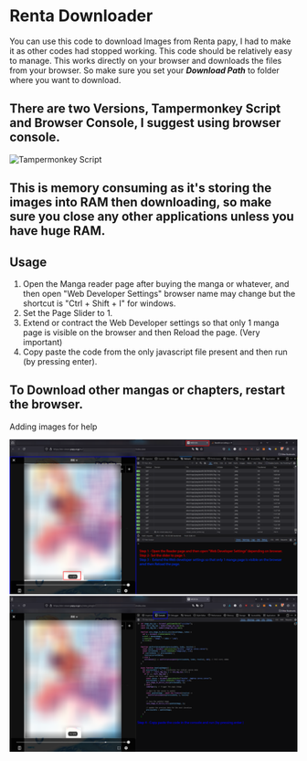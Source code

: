 # Renta Downloader

You can use this code to download Images from Renta papy, I had to make it as other codes had stopped working. This code should be relatively easy to manage. This works directly on your browser and downloads the files from your browser. So make sure you set your ***Download Path*** to folder where you want to download.

## There are two Versions, Tampermonkey Script and Browser Console, I suggest using browser console.

![Tampermonkey Script](https://greasyfork.org/en/scripts/534997-renta-papy-image-downloader)

## This is memory consuming as it's storing the images into RAM then downloading, so make sure you close any other applications unless you have huge RAM.

## Usage
  1. Open the Manga reader page after buying the manga or whatever, and then open "Web Developer Settings" browser name may change but the shortcut is "Ctrl + Shift + I" for windows.
  2. Set the Page Slider to 1.
  3. Extend or contract the Web Developer settings so that only 1 manga page is visible on the browser and then Reload the page. (Very important)
  4. Copy paste the code from the only javascript file present and then run (by pressing enter).

## To Download other mangas or chapters, restart the browser.
Adding images for help

![Image 1](image/img1.png)
![Image 2](image/img2.png)
